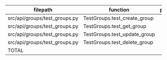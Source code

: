 |           filepath            |           function           | passed | SUBTOTAL |
| ----------------------------- | ---------------------------- | -----: | -------: |
| src/api/groups/test_groups.py | TestGroups.test_create_group |      1 |        1 |
| src/api/groups/test_groups.py | TestGroups.test_get_group    |      1 |        1 |
| src/api/groups/test_groups.py | TestGroups.test_update_group |      1 |        1 |
| src/api/groups/test_groups.py | TestGroups.test_delete_group |      1 |        1 |
| TOTAL                         |                              |      4 |        4 |
